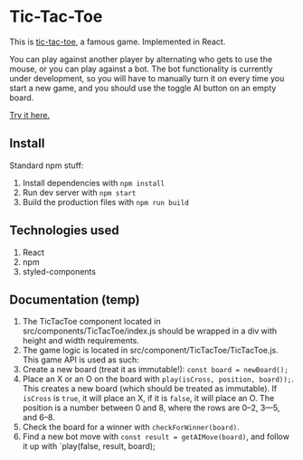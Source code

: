 # Tic-Tac-Toe

This is [tic-tac-toe](https://en.wikipedia.org/wiki/Tic-tac-toe), a famous game.
Implemented in React.

You can play against another player by alternating who gets to use the mouse,
or you can play against a bot. The bot functionality is currently under development,
so you will have to manually turn it on every time you start a new game, and you
should use the toggle AI button on an empty board.

[Try it here.](https://tommyjl.github.io/react-tic-tac-toe)

## Install

Standard npm stuff:

1. Install dependencies with `npm install`
1. Run dev server with `npm start`
1. Build the production files with `npm run build`

## Technologies used

1. React
1. npm
1. styled-components

## Documentation (temp)

1. The TicTacToe component located in src/components/TicTacToe/index.js should be wrapped in a div
   with height and width requirements.
1. The game logic is located in src/component/TicTacToe/TicTacToe.js. This game API is used as such:
  1. Create a new board (treat it as immutable!): `const board = newBoard();`
  1. Place an X or an O on the board with `play(isCross, position, board));`. This creates a new board
     (which should be treated as immutable). If `isCross` is `true`, it will place an X, if it is `false`,
     it will place an O. The position is a number between 0 and 8, where the rows are 0–2, 3—5, and 6–8.
  1. Check the board for a winner with `checkForWinner(board)`.
  1. Find a new bot move with `const result = getAIMove(board)`, and follow it up with
     `play(false, result, board);
